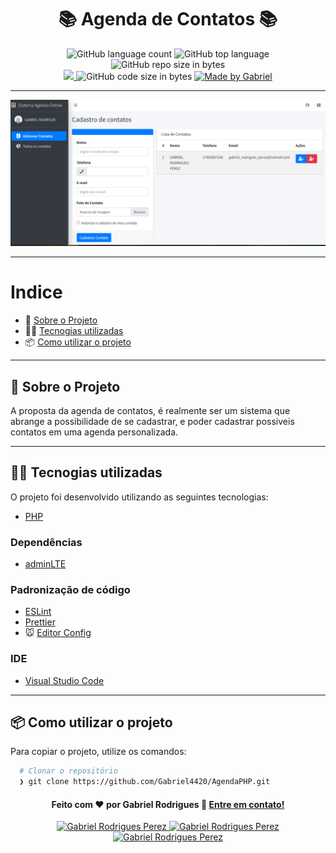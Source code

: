 <h1 align="center">
  &#x1F4DA; Agenda de Contatos &#x1F4DA;
</h1>

<p align="center">
   <img alt="GitHub language count" src="https://img.shields.io/github/languages/count/Gabriel4420/AgendaPHP">

  <img alt="GitHub top language" src="https://img.shields.io/github/languages/top/Gabriel4420/AgendaPHP?logo=html">

  <img alt="GitHub repo size in bytes" src="https://img.shields.io/github/repo-size/Gabriel4420/AgendaPHP?color=green">

  <br>
  
  <a href="https://www.codacy.com/manual/Gabriel4420/AgendaPHP?utm_source=github.com&amp;utm_medium=referral&amp;utm_content=Gabriel4420/AgendaPHP&amp;utm_campaign=Badge_Grade">
    <img src="https://app.codacy.com/project/badge/Grade/6dd6b46abeb14e99935a2b9ac5c6ede2"/>
  </a>
  
  <img alt="GitHub code size in bytes" src="https://img.shields.io/github/last-commit/Gabriel4420/AgendaPHP">


  <a href="https://www.linkedin.com/in/gabriel-rodrigues-perez-2069b072/">
    <img alt="Made by Gabriel" src="https://img.shields.io/badge/made%20by-Gabriel-%2304D361">
  </a>
</p>

---

<p align="center">
  <img alt="Gif da Aplicação" src="./HomeApp.png" />
</p>

---

# Indice

- :rocket: [Sobre o Projeto](#rocket-sobre-o-projeto)
- 👨‍💻️ [Tecnogias utilizadas](#%EF%B8%8F-tecnogias-utilizadas)
- 📦️ [Como utilizar o projeto](#%EF%B8%8F-como-utilizar-o-projeto)
---

## :rocket: Sobre o Projeto

A proposta da agenda de contatos, é realmente ser um sistema que abrange a possibilidade de se cadastrar, e poder cadastrar possiveis contatos em uma agenda personalizada.

---

## 👨‍💻️ Tecnogias utilizadas

O projeto foi desenvolvido utilizando as seguintes tecnologias:

- [PHP](https://www.php.net/)


### Dependências

  - [adminLTE](https://adminlte.io/docs/2.4/installation)


### Padronização de código

  - [ESLint](https://eslint.org/)
  - [Prettier](https://prettier.io/)
  - :mouse: [Editor Config](https://editorconfig.org/)

### IDE

  - [Visual Studio Code](https://code.visualstudio.com/)

---

## 📦️ Como utilizar o projeto

Para copiar o projeto, utilize os comandos:

```bash
  # Clonar o repositório
  ❯ git clone https://github.com/Gabriel4420/AgendaPHP.git

```


<h4 align="center">
  Feito com ❤️ por Gabriel Rodrigues 👋️ <a href="mailto:gabriel_rodrigues_perez@hotmail.com">Entre em contato!</a>
</h4>

<p align="center">

  <a href="https://www.linkedin.com/in/gabriel-rodrigues-perez-2069b072/">
    <img alt="Gabriel Rodrigues Perez" src="https://img.shields.io/badge/LinkedIn-Gabriel_Rodrigues-0e76a8?style=flat&logoColor=white&logo=linkedin">
  </a>
  <a href="https://www.facebook.com/gabriel.rodrigues.perez">
    <img alt="Gabriel Rodrigues Perez" src="https://img.shields.io/badge/Facebook-Gabriel_Rodrigues-1778F2?style=flat&logoColor=white&logo=facebook">
  </a>
  <a href="https://www.instagram.com/gabriel_rodrigues_perez/">
    <img alt="Gabriel Rodrigues Perez" src="https://img.shields.io/badge/Instagram-@gabriel4420-833AB4?style=flat&logoColor=white&logo=instagram">
  </a>
  
  
</p>
